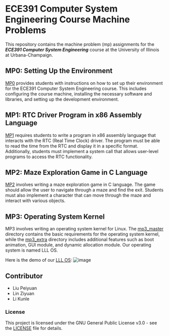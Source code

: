 # ECE391 Computer System Engineering Course Machine Problems
This repository contains the machine problem (mp) assignments for the ***ECE391 Computer System Engineering*** course at the University of Illinois at Urbana-Champaign.

## MP0: Setting Up the Environment
[MP0](./mp0/) provides students with instructions on how to set up their environment for the ECE391 Computer System Engineering course. This includes configuring the course machine, installing the necessary software and libraries, and setting up the development environment.

## MP1: RTC Driver Program in x86 Assembly Language
[MP1](./mp1/) requires students to write a program in x86 assembly language that interacts with the RTC (Real Time Clock) driver. The program must be able to read the time from the RTC and display it in a specific format. Additionally, students must implement a system call that allows user-level programs to access the RTC functionality.

## MP2: Maze Exploration Game in C Language
[MP2](./mp2/) involves writing a maze exploration game in C language. The game should allow the user to navigate through a maze and find the exit. Students must also implement a character that can move through the maze and interact with various objects.

## MP3: Operating System Kernel
MP3 involves writing an operating system kernel for Linux. The [mp3_master](./mp3_master/) directory contains the basic requirements for the operating system kernel, while the [mp3_extra](./mp3_extra/) directory includes additional features such as boot animation, GUI module, and dynamic allocation module. Our operating system is named LLL OS.

Here is the demo of our [LLL OS](./mp3_extra/):
![image](./assets/demo.gif)

## Contributor
* Liu Peiyuan
* Lin Ziyuan
* Li Kunle

### License
This project is licensed under the GNU General Public License v3.0 - see the [LICENSE](./LICENSE) file for details.
